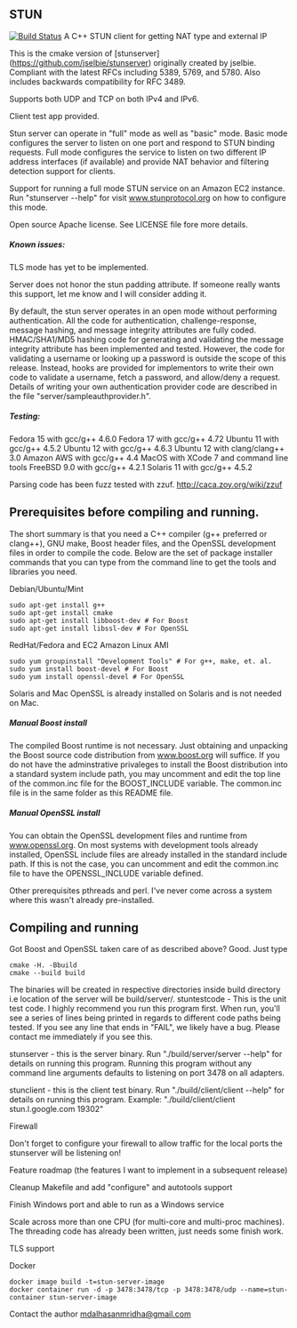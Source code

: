 STUN
---------------------------------------------------------
[![Build Status](https://travis-ci.com/alhasanmridha/stun.svg?branch=master)](https://travis-ci.com/alhasanmridha/stun)
A C++ STUN client for getting NAT type and external IP

This is the cmake version of [stunserver] (https://github.com/jselbie/stunserver) originally created by jselbie.
  Compliant with the latest RFCs including 5389, 5769, and 5780. Also includes
  backwards compatibility for RFC 3489.

  Supports both UDP and TCP on both IPv4 and IPv6.

  Client test app provided.

  Stun server can operate in "full" mode as well as "basic" mode. Basic mode
  configures the server to listen on one port and respond to STUN binding
  requests. Full mode configures the service to listen on two different IP
  address interfaces (if available) and provide NAT behavior and filtering
  detection support for clients.

  Support for running a full mode STUN service on an Amazon EC2 instance. Run
  "stunserver --help" for visit www.stunprotocol.org on how to configure this
  mode.

  Open source Apache license. See LICENSE file fore more details.

##### Known issues:

  TLS mode has yet to be implemented.

  Server does not honor the stun padding attribute. If someone really wants
  this support, let me know and I will consider adding it.

  By default, the stun server operates in an open mode without performing
  authentication. All the code for authentication, challenge-response, message
  hashing, and message integrity attributes are fully coded. HMAC/SHA1/MD5
  hashing code for generating and validating the message integrity attribute
  has been implemented and tested. However, the code for validating a username
  or looking up a password is outside the scope of this release. Instead,
  hooks are provided for implementors to write their own code to validate a
  username, fetch a password, and allow/deny a request. Details of writing
  your own authentication provider code are described in the file
  "server/sampleauthprovider.h".

##### Testing:

  Fedora 15 with gcc/g++ 4.6.0
  Fedora 17 with gcc/g++ 4.72
  Ubuntu 11 with gcc/g++ 4.5.2
  Ubuntu 12 with gcc/g++ 4.6.3
  Ubuntu 12 with clang/clang++ 3.0
  Amazon AWS with gcc/g++ 4.4
  MacOS with XCode 7 and command line tools
  FreeBSD 9.0 with gcc/g++ 4.2.1
  Solaris 11 with gcc/g++ 4.5.2

  Parsing code has been fuzz tested with zzuf. http://caca.zoy.org/wiki/zzuf

Prerequisites before compiling and running.
---------------------------------------------

  The short summary is that you need a C++ compiler (g++ preferred or
  clang++), GNU make, Boost header files, and the OpenSSL development files in
  order to compile the code. Below are the set of package installer commands
  that you can type from the command line to get the tools and libraries you
  need.

  Debian/Ubuntu/Mint
  
  ```
  sudo apt-get install g++
  sudo apt-get install cmake
  sudo apt-get install libboost-dev # For Boost
  sudo apt-get install libssl-dev # For OpenSSL
```
  RedHat/Fedora and EC2 Amazon Linux AMI
  ```
  sudo yum groupinstall "Development Tools" # For g++, make, et. al.
  sudo yum install boost-devel # For Boost
  sudo yum install openssl-devel # For OpenSSL
```
  Solaris and Mac
  OpenSSL is already installed on Solaris and is not needed on Mac.

  ##### Manual Boost install
  The compiled Boost runtime is not necessary. Just obtaining and unpacking
    the Boost source code distribution from www.boost.org will suffice. If you
    do not have the adminstrative privaleges to install the Boost distribution
    into a standard system include path, you may uncomment and edit the top
    line of the common.inc file for the BOOST_INCLUDE variable. The common.inc
    file is in the same folder as this README file.

  ##### Manual OpenSSL install
You can obtain the OpenSSL development files and runtime from
    www.openssl.org. On most systems with development tools already installed,
    OpenSSL include files are already installed in the standard include path.
    If this is not the case, you can uncomment and edit the common.inc file to
    have the OPENSSL_INCLUDE variable defined.

  Other prerequisites
     pthreads and perl. I've never come across a system where this wasn't
     already pre-installed.

Compiling and running
----------------------
Got Boost and OpenSSL taken care of as described above? Good. Just type
```
cmake -H. -Bbuild
cmake --build build
```

The binaries will be created in respective directories inside build directory i.e location of the server will be build/server/.
  stuntestcode - This is the unit test code. I highly recommend you run this
  program first. When run, you'll see a series of lines being printed in
  regards to different code paths being tested. If you see any line that ends
  in "FAIL", we likely have a bug. Please contact me immediately if you see
  this.

  stunserver - this is the server binary. Run "./build/server/server --help" for
  details on running this program. Running this program without any command
  line arguments defaults to listening on port 3478 on all adapters.

  stunclient - this is the client test binary. Run "./build/client/client --help" for
  details on running this program. Example: "./build/client/client stun.l.google.com 19302"


Firewall

  Don't forget to configure your firewall to allow traffic for the local ports
  the stunserver will be listening on!


Feature roadmap (the features I want to implement in a subsequent release)

  Cleanup Makefile and add "configure" and autotools support

  Finish Windows port and able to run as a Windows service

  Scale across more than one CPU (for multi-core and multi-proc machines). The
  threading code has already been written, just needs some finish work.

  TLS support

Docker
```
docker image build -t=stun-server-image
docker container run -d -p 3478:3478/tcp -p 3478:3478/udp --name=stun-container stun-server-image
```

Contact the author
mdalhasanmridha@gmail.com


